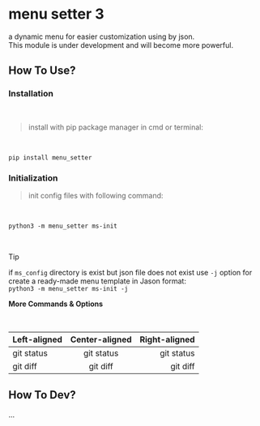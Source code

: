 # menu setter 3
a dynamic menu for easier customization using by json.
<br>
This module is under development and will become more powerful.

## How To Use?
### Installation

<br>

> install with pip package manager in cmd or terminal:

<br>

```
pip install menu_setter 
```
  
### Initialization
> init config files with following command:

<br>

```
python3 -m menu_setter ms-init
```

<br>

> [!TIP]
>  if `ms_config` directory is exist but json file does not exist use `-j` option for create a ready-made menu template in Jason format:
> <br>
> ```python3 -m menu_setter ms-init -j```

<b>More Commands & Options</b>

<br>

| Left-aligned | Center-aligned | Right-aligned |
| :---         |     :---:      |          ---: |
| git status   | git status     | git status    |
| git diff     | git diff       | git diff      |

## How To Dev?
...
